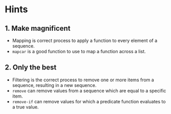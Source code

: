 # Hints

## 1. Make magnificent

- Mapping is correct process to apply a function to every element of a sequence.
- `mapcar` is a good function to use to map a function across a list.

## 2. Only the best

- Filtering is the correct process to remove one or more items from a sequence, resulting in a new sequence.
- `remove` can remove values from a sequence which are equal to a specific item.
- `remove-if` can remove values for which a predicate function evaluates to a true value.
